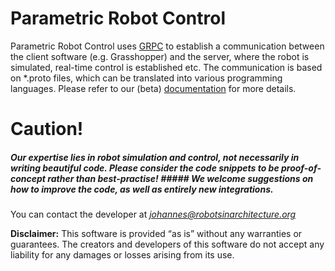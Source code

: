 # Parametric Robot Control

Parametric Robot Control uses [GRPC](https://grpc.io/) to establish a communication between the client software (e.g. Grasshopper) and the server, where the robot is simulated, real-time control is established etc.
The communication is based on *.proto files, which can be translated into various programming languages. Please refer to our (beta) [documentation](https://parametricrobotcontrol.notion.site/) for more details.


# Caution!

##### Our expertise lies in robot simulation and control, not necessarily in writing beautiful code. Please consider the code snippets to be proof-of-concept rather than best-practise! ##### We welcome suggestions on how to improve the code, as well as entirely new integrations.

You can contact the developer at *johannes@robotsinarchitecture.org*

**Disclaimer:** This software is provided “as is” without any warranties or guarantees. The creators and developers of this software do not accept any liability for any damages or losses arising from its use.
